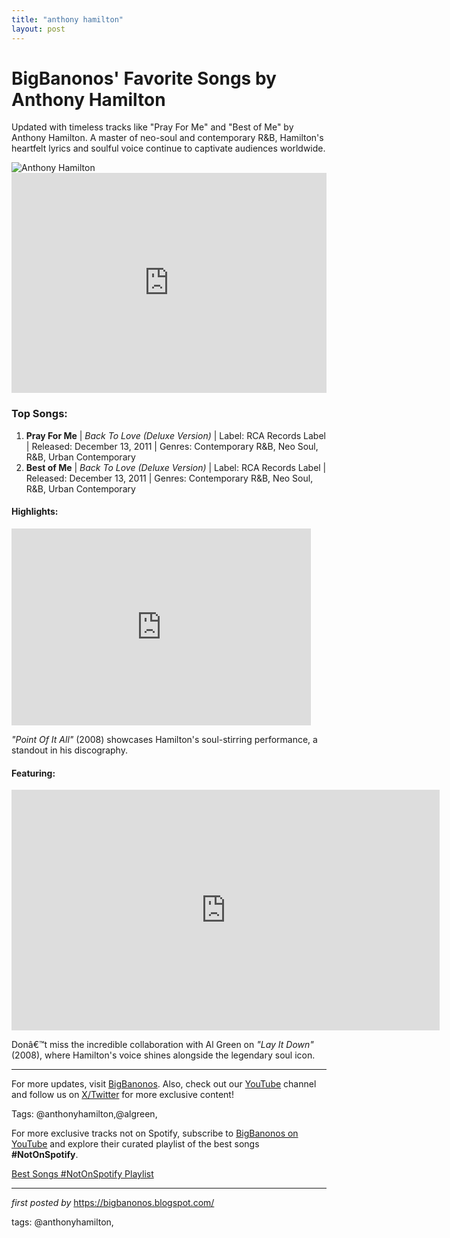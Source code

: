 ```yaml
---
title: "anthony hamilton"
layout: post
---
```

<!-- Title of the Post -->
<h1 >BigBanonos' Favorite Songs by Anthony Hamilton</h1> <!-- Introductory Text -->
<p >Updated with timeless tracks like "Pray For Me" and "Best of Me" by Anthony Hamilton. A master of neo-soul and contemporary R&B, Hamilton's heartfelt lyrics and soulful voice continue to captivate audiences worldwide.</p> <!-- Featured Image -->
<div > <img src="https://i.scdn.co/image/ab67616d00001e025a3674edc4d1a323df9b8c76" alt="Anthony Hamilton">
</div> <!-- Spotify Playlist Embed -->
<div > <iframe src="https://open.spotify.com/embed/playlist/2Uy0cNKoffqALcO6sMg2mx?utm_source=generator" width="100%" height="352" frameborder="0" allowfullscreen="" allow="autoplay; clipboard-write; encrypted-media; fullscreen; picture-in-picture" loading="lazy"></iframe>
</div> <!-- Song Information -->
<h3>Top Songs:</h3>
<ol> <li><strong>Pray For Me</strong> | <em>Back To Love (Deluxe Version)</em> | Label: RCA Records Label | Released: December 13, 2011 | Genres: Contemporary R&B, Neo Soul, R&B, Urban Contemporary</li> <li><strong>Best of Me</strong> | <em>Back To Love (Deluxe Version)</em> | Label: RCA Records Label | Released: December 13, 2011 | Genres: Contemporary R&B, Neo Soul, R&B, Urban Contemporary</li>
</ol> <!-- YouTube Video Embeds -->
<div > <h4>Highlights:</h4> <iframe width="95%" height="315" src="https://www.youtube.com/embed/jyW6ww4U1lM?list=PLtuNtuTatqI2tJRg8ftB5KKlAKvSO4P5t" frameborder="0" allowfullscreen></iframe> <p><em>"Point Of It All"</em> (2008) showcases Hamilton's soul-stirring performance, a standout in his discography.</p>
</div> <div > <h4>Featuring:</h4>
<iframe width="685" height="385" src="https://www.youtube.com/embed/mLzvaIoSzvM" title="Al Green - Lay It Down (Ft Anthony Hamilton)" frameborder="0" allow="accelerometer; autoplay; clipboard-write; encrypted-media; gyroscope; picture-in-picture; web-share" referrerpolicy="strict-origin-when-cross-origin" allowfullscreen></iframe> <p>Donâ€™t miss the incredible collaboration with Al Green on <em>"Lay It Down"</em> (2008), where Hamilton's voice shines alongside the legendary soul icon.</p>
</div> <!-- Footer Links -->
<hr />
<p >For more updates, visit <a href="https://bigbanonos.blogspot.com/" target="_blank">BigBanonos</a>. Also, check out our <a href="https://www.youtube.com/@BigBanonos" target="_blank">YouTube</a> channel and follow us on <a href="https://x.com/bigbanonos" target="_blank">X/Twitter</a> for more exclusive content!</p> <!-- Tags -->
<p >Tags: @anthonyhamilton,@algreen,</p>


<!--Subscribe and Playlist Links-->
<div>
    <p>For more exclusive tracks not on Spotify, subscribe to <a href="https://www.youtube.com/@BigBanonos" target="_blank">BigBanonos on YouTube</a> and explore their curated playlist of the best songs <strong>#NotOnSpotify</strong>.</p>
    <p><a href="https://www.youtube.com/playlist?list=PLtuNtuTatqI0kFahUCbtbfenC_ET5O_tr" target="_blank">Best Songs #NotOnSpotify Playlist<br /></a></p></div>

<hr />

<p><em>first posted by</em> <a href="https://bigbanonos.blogspot.com/" rel="noopener" target="_new">https://bigbanonos.blogspot.com/</a></p>

<p>tags: @anthonyhamilton,</p>
